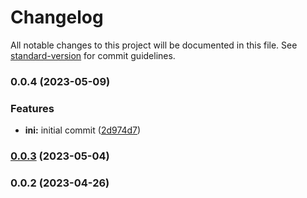 # Changelog

All notable changes to this project will be documented in this file. See [standard-version](https://github.com/conventional-changelog/standard-version) for commit guidelines.

### 0.0.4 (2023-05-09)


### Features

* **ini:** initial commit ([2d974d7](https://github.com/ai-med-tools/tokenizer/commit/2d974d736ab4fbdf642ac77759fdf482e86f516f))

### [0.0.3](https://github.com/ai-med-tools/tokenizer/compare/v0.0.2...v0.0.3) (2023-05-04)

### 0.0.2 (2023-04-26)
